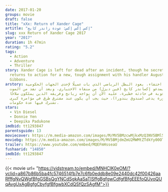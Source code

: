 ```yaml
---
date: 2017-01-20
groups: movie
draft: false
title: "xXx: Return of Xander Cage"
artitle: "إكس إكس إكس: عودة زاندر كايج"
slug: xxx Return of Xander Cage 2017
year: "2017"
duration: 1h 47min
rating: "5.2"
tags:
  - Action
  - Adventure
  - Thriller
story: Xander Cage is left for dead after an incident, though he secretly
  returns to action for a new, tough assignment with his handler Augustus
  Gibbons.
arstory: بعد طول اختفاء، يعود البطل الرياضي الذي بات عميلًا ﻹحدى الجهات الحكومية
  والمدعو إكساندر كايج (فين ديزل) من منفاه الاختياري، وبعد أن نفذ من الموت
  بأعجوبة في حادثة خطيرة، عليه اﻵن أن يواجه زيانج وفريقه الذين يملكون سلاحًا
  فائق الخطورة يدعى (صندوق بندورا)، حيث يجب أن يكون عند مفترق طرق في مؤامرة كبرى
  تشترك فيها عدة حكومات.
stars:
  - Vin Diesel
  - Donnie Yen
  - Deepika Padukone
imdbid: tt1293847
parentsguide: 13
moviecover: https://m.media-amazon.com/images/M/MV5BMzcwMjkxMzQ3NV5BMl5BanBnXkFtZTgwMzgyNDA5MDI@._V1_SY1000_CR0,0,640,1000_AL_.jpg
moviebg: https://m.media-amazon.com/images/M/MV5BMjdmZmU2MWMtZTdkYy00OTBjLThlOTctZWYxODZjZWJmOTgwXkEyXkFqcGdeQXVyMjYwMDk5NjE@._V1_SY1000_CR0,0,1500,1000_AL_.jpg
trailer: https://www.youtube.com/embed/MQEFmHsseaU
fushaarid: "14850"
imdbId: tt1293847
---
```


{{< movie url= "https://vidstream.to/embed/MNHClK0eOM/?vclid=a867b86b5ba4fc5746514fb7e7c6fb0eddb8e09e2440dc42f00426aaRfffgNvQWgfBfgGSBsQgYNCdSgkAaSaTlSffgBgfgwCdfgfBfgEEEfoQUvoQUqAvgUxAgBgfgCbyfgfBfgwbXCdQSfQzSAgfM">}}